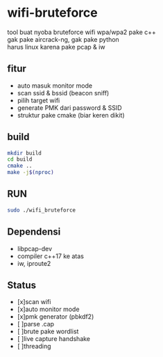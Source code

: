 # wifi-bruteforce

tool buat nyoba bruteforce wifi wpa/wpa2 pake c++  
gak pake aircrack-ng, gak pake python  
harus linux karena pake pcap & iw

## fitur

-   auto masuk monitor mode
-   scan ssid & bssid (beacon sniff)
-   pilih target wifi
-   generate PMK dari password & SSID
-   struktur pake cmake (biar keren dikit)

## build

```bash
mkdir build
cd build
cmake ..
make -j$(nproc)
```

## RUN

```bash
sudo ./wifi_bruteforce
```

## Dependensi

-   libpcap-dev
-   compiler c++17 ke atas
-   iw, iproute2

## Status

-   [x]scan wifi
-   [x]auto monitor mode
-   [x]pmk generator (pbkdf2)
-   [ ]parse .cap
-   [ ]brute pake wordlist
-   [ ]live capture handshake
-   [ ]threading
